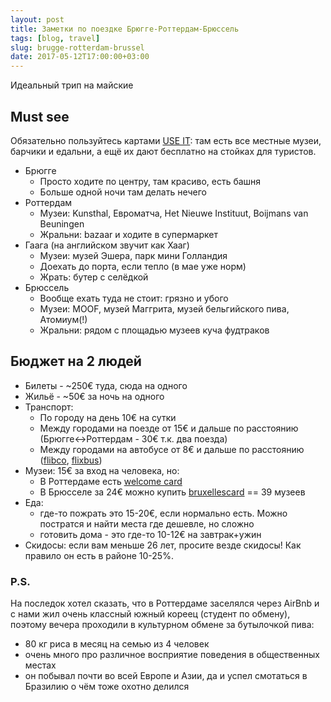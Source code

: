 ```yaml
---
layout: post
title: Заметки по поездке Брюгге-Роттердам-Брюссель
tags: [blog, travel]
slug: brugge-rotterdam-brussel
date: 2017-05-12T17:00:00+03:00
---
```


Идеальный трип на майские
<!--more-->
## Must see
Обязательно пользуйтесь картами [USE IT](https://www.use-it.travel/home): там есть все местные музеи, барчики и едальни, а ещё их дают бесплатно на стойках для туристов.
- Брюгге
  - Просто ходите по центру, там красиво, есть башня
  - Больше одной ночи там делать нечего
- Роттердам
    - Музеи: Kunsthal, Евроматча, Het Nieuwe Instituut, Boijmans van Beuningen
    - Жральни: bazaar и ходите в супермаркет
- Гаага (на английском звучит как Хааг)
    - Музеи: музей Эшера, парк мини Голландия
    - Доехать до порта, если тепло (в мае уже норм)
    - Жрать: бутер с селёдкой
- Брюссель
    - Вообще ехать туда не стоит: грязно и убого
    - Музеи: MOOF, музей Маггрита, музей бельгийского пива, Атомиум(!)
    - Жральни: рядом с площадью музеев куча фудтраков

## Бюджет на 2 людей

- Билеты - ~250€ туда, сюда на одного
- Жильё - ~50€ за ночь на одного
- Транспорт:
  - По городу на день 10€ на сутки
  - Между городами на поезде от 15€ и дальше по расстоянию (Брюгге<->Роттердам - 30€ т.к. два поезда)
  - Между городами на автобусе от 8€ и дальше по расстоянию ([flibco](https://www.flibco.com/en), [flixbus](https://www.flixbus.ru/))
- Музеи: 15€ за вход на человека, но:
  - В Роттердаме есть [welcome card](https://www.rotterdamwelcomecard.com/en/alle-kortingen.html)
  - В Брюсселе за 24€ можно купить [bruxellescard](https://visit.brussels/en/lists/brussels-card-museums) == 39 музеев
- Еда:
  - где-то пожрать это 15-20€, если нормально есть. Можно постратся и найти места где дешевле, но сложно
  - готовить дома - это где-то 10-12€ на завтрак+ужин
- Скидосы: если вам меньше 26 лет, просите везде скидосы! Как правило он есть в районе 10-25%.


### P.S.
На последок хотел сказать, что в Роттердаме заселялся через AirBnb и с нами жил очень классный южный кореец (студент по обмену), поэтому вечера проходили в культурном обмене за бутылочкой пива:
- 80 кг риса в месяц на семью из 4 человек
- очень много про различное восприятие поведения в общественных местах
- он побывал почти во всей Европе и Азии, да и успел смотаться в Бразилию о чём тоже охотно делился
